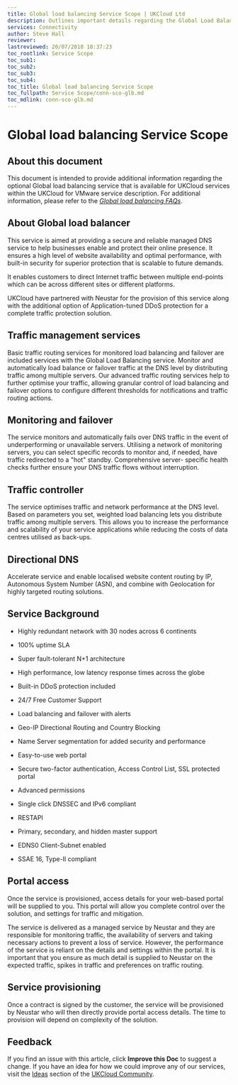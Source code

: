 ```yaml
---
title: Global load balancing Service Scope | UKCloud Ltd
description: Outlines important details regarding the Global Load Balancing service 
services: Connectivity
author: Steve Hall
reviewer:
lastreviewed: 20/07/2018 18:37:23
toc_rootlink: Service Scope
toc_sub1: 
toc_sub2:
toc_sub3:
toc_sub4:
toc_title: Global load balancing Service Scope
toc_fullpath: Service Scope/conn-sco-glb.md
toc_mdlink: conn-sco-glb.md
---
```


# Global load balancing Service Scope

## About this document

This document is intended to provide additional information regarding the optional Global load balancing service that is available for UKCloud services within the UKCloud for VMware service description. For additional information, please refer to the [*Global load balancing FAQs*](conn-faq-glb.md).

## About Global load balancer

This service is aimed at providing a secure and reliable managed DNS service to help businesses enable and protect their online presence. It ensures a high level of website availability and optimal performance, with built-in security for superior protection that is scalable to future demands.

It enables customers to direct Internet traffic between multiple end-points which can be across different sites or different platforms.

UKCloud have partnered with Neustar for the provision of this service along with the additional option of Application-tuned DDoS protection for a complete traffic protection solution.

## Traffic management services

Basic traffic routing services for monitored load balancing and failover are included services with the Global Load Balancing service. Monitor and automatically load balance or failover traffic at the DNS level by distributing traffic among multiple servers. Our advanced traffic routing services help to further optimise your traffic, allowing granular control of load balancing and failover options to configure different thresholds for notifications and traffic routing actions.

## Monitoring and failover

The service monitors and automatically fails over DNS traffic in the event of underperforming or unavailable servers. Utilising a network of monitoring servers, you can select specific records to monitor and, if needed, have traffic redirected to a "hot" standby. Comprehensive server- specific health checks further ensure your DNS traffic flows without interruption.

## Traffic controller

The service optimises traffic and network performance at the DNS level. Based on parameters you set, weighted load balancing lets you distribute traffic among multiple servers. This allows you to increase the performance and scalability of your service applications while reducing the costs of data centres utilised as back-ups.

## Directional DNS

Accelerate service and enable localised website content routing by IP, Autonomous System Number (ASN), and combine with Geolocation for highly targeted routing solutions.

## Service Background

- Highly redundant network with 30 nodes across 6 continents

- 100% uptime SLA

- Super fault-tolerant N+1 architecture

- High performance, low latency response times across the globe

- Built-in DDoS protection included

- 24/7 Free Customer Support

- Load balancing and failover with alerts

- Geo-IP Directional Routing and Country Blocking

- Name Server segmentation for added security and performance

- Easy-to-use web portal

- Secure two-factor authentication, Access Control List, SSL protected portal

- Advanced permissions

- Single click DNSSEC and IPv6 compliant

- RESTAPI

- Primary, secondary, and hidden master support

- EDNS0 Client-Subnet enabled

- SSAE 16, Type-II compliant

## Portal access

Once the service is provisioned, access details for your web-based portal will be supplied to you. This portal will allow you complete control over the solution, and settings for traffic and mitigation.

The service is delivered as a managed service by Neustar and they are responsible for monitoring traffic, the availability of servers and taking necessary actions to prevent a loss of service. However, the performance of the service is reliant on the details and settings within the portal. It is important that you ensure as much detail is supplied to Neustar on the expected traffic, spikes in traffic and preferences on traffic routing.

## Service provisioning

Once a contract is signed by the customer, the service will be provisioned by Neustar who will then directly provide portal access details. The time to provision will depend on complexity of the solution.

## Feedback

If you find an issue with this article, click **Improve this Doc** to suggest a change. If you have an idea for how we could improve any of our services, visit the [Ideas](https://community.ukcloud.com/ideas) section of the [UKCloud Community](https://community.ukcloud.com).
